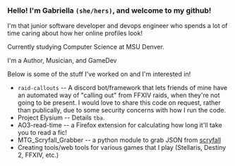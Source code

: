 ### Hello! I'm Gabriella `(she/hers)`, and welcome to my github!

I'm that junior software developer and devops engineer who spends a lot of time caring about how her online profiles look!

Currently studying Computer Science at MSU Denver.

I'm a Author, Musician, and GameDev

Below is some of the stuff I've worked on and I'm interested in!
- `raid-callouts` -- A discord bot/framework that lets friends of mine have an automated way of "calling out" from FFXIV raids, when they're not going to be present. I would love to share this code on request, rather than publically, due to some security concerns with how I run the code.
- Project Elysium -- Details `tba`.
- AO3-read-time -- a Firefox extension for calculating how long it'll take you to read a fic!
- MTG_Scryfall_Grabber -- a python module to grab JSON from [scryfall](https://scryfall.com)
- Creating tools/web tools for various games that I play (Stellaris, Destiny 2, FFXIV, etc.)
